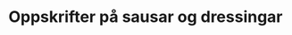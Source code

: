 ---
layout: oppskriftsliste-kategori
title: 'Oppskrifter på sausar og dressingar'
permalink: /oppskrifter/saus-og-dressing/
---